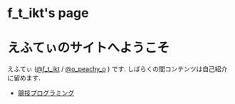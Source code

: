 # f_t_ikt's page
# えふてぃのサイトへようこそ
えふてぃ ([@f_t_ikt](https://twitter.com/f_t_ikt) / [@o_peachy_o](https://twitter.com/o_peachy_o) ) です.
しばらくの間コンテンツは自己紹介に留めます.
* [競技プログラミング](bios/competitive-programming.md)